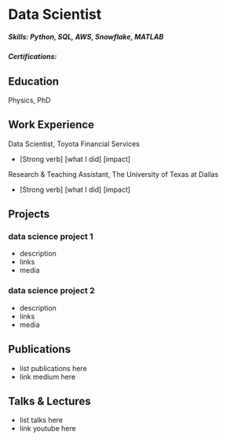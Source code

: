 # Data Scientist

##### Skills: Python, SQL, AWS, Snowflake, MATLAB
##### Certifications: 

## Education
Physics, PhD

## Work Experience
Data Scientist, Toyota Financial Services
- [Strong verb] [what I did] [impact]

Research & Teaching Assistant, The University of Texas at Dallas
- [Strong verb] [what I did] [impact]

## Projects
### data science project 1
- description
- links
- media

### data science project 2
- description
- links
- media

## Publications
- list publications here
- link medium here

## Talks & Lectures
- list talks here
- link youtube here

